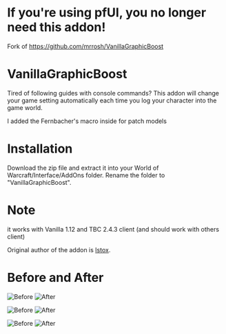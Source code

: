 # **If you're using pfUI, you no longer need this addon!**

Fork of https://github.com/mrrosh/VanillaGraphicBoost

# VanillaGraphicBoost

Tired of following guides with console commands? This addon will change your game setting automatically each time you log your character into the game world.

I added the Fernbacher's macro inside for patch models

# Installation

Download the zip file and extract it into your World of Warcraft/Interface/AddOns folder. Rename the folder to "VanillaGraphicBoost".

# Note

it works with Vanilla 1.12 and TBC 2.4.3 client (and should work with others client)

Original author of the addon is [Istox](https://forum.elysium-project.org/topic/44582-addon-vanillagraphicsboost-finetune-graphical-quality/).


# Before and After

![Before](https://i.imgur.com/3seWSkr.jpg) ![After](https://i.imgur.com/40OCZfv.jpg)

![Before](https://i.imgur.com/eGEjtHZ.jpg) ![After](https://i.imgur.com/ThRFgEe.jpg)

![Before](https://i.imgur.com/Vbvml5V.jpg) ![After](https://i.imgur.com/hw54Hsv.jpg)
